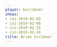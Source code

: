 ```yaml
---
player: bscribner
shows:
- csz-2019-02-02
- csz-2019-02-08
- csz-2019-02-15
- csz-2019-02-16
title: Brian Scribner
---
```

